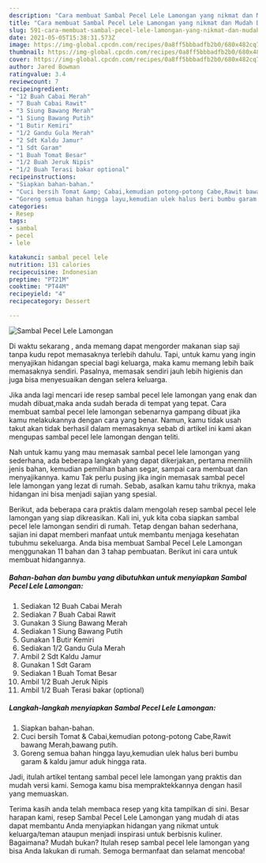 ```yaml
---
description: "Cara membuat Sambal Pecel Lele Lamongan yang nikmat dan Mudah Dibuat"
title: "Cara membuat Sambal Pecel Lele Lamongan yang nikmat dan Mudah Dibuat"
slug: 591-cara-membuat-sambal-pecel-lele-lamongan-yang-nikmat-dan-mudah-dibuat
date: 2021-05-05T15:38:31.573Z
image: https://img-global.cpcdn.com/recipes/0a8ff5bbbadfb2b0/680x482cq70/sambal-pecel-lele-lamongan-foto-resep-utama.jpg
thumbnail: https://img-global.cpcdn.com/recipes/0a8ff5bbbadfb2b0/680x482cq70/sambal-pecel-lele-lamongan-foto-resep-utama.jpg
cover: https://img-global.cpcdn.com/recipes/0a8ff5bbbadfb2b0/680x482cq70/sambal-pecel-lele-lamongan-foto-resep-utama.jpg
author: Jared Bowman
ratingvalue: 3.4
reviewcount: 7
recipeingredient:
- "12 Buah Cabai Merah"
- "7 Buah Cabai Rawit"
- "3 Siung Bawang Merah"
- "1 Siung Bawang Putih"
- "1 Butir Kemiri"
- "1/2 Gandu Gula Merah"
- "2 Sdt Kaldu Jamur"
- "1 Sdt Garam"
- "1 Buah Tomat Besar"
- "1/2 Buah Jeruk Nipis"
- "1/2 Buah Terasi bakar optional"
recipeinstructions:
- "Siapkan bahan-bahan."
- "Cuci bersih Tomat &amp; Cabai,kemudian potong-potong Cabe,Rawit bawang Merah,bawang putih."
- "Goreng semua bahan hingga layu,kemudian ulek halus beri bumbu garam &amp; kaldu jamur aduk hingga rata."
categories:
- Resep
tags:
- sambal
- pecel
- lele

katakunci: sambal pecel lele 
nutrition: 131 calories
recipecuisine: Indonesian
preptime: "PT21M"
cooktime: "PT44M"
recipeyield: "4"
recipecategory: Dessert

---
```



![Sambal Pecel Lele Lamongan](https://img-global.cpcdn.com/recipes/0a8ff5bbbadfb2b0/680x482cq70/sambal-pecel-lele-lamongan-foto-resep-utama.jpg)

Di waktu  sekarang , anda memang dapat mengorder makanan siap saji tanpa kudu repot memasaknya terlebih dahulu. Tapi, untuk kamu yang ingin menyajikan hidangan special bagi keluarga, maka kamu memang lebih baik memasaknya sendiri. Pasalnya, memasak sendiri jauh lebih higienis dan juga bisa menyesuaikan dengan selera keluarga.

Jika anda lagi mencari ide resep sambal pecel lele lamongan yang enak dan mudah dibuat,maka anda sudah berada di tempat yang tepat. Cara membuat sambal pecel lele lamongan  sebenarnya gampang dibuat jika kamu melakukannya dengan cara yang benar. Namun, kamu tidak usah takut akan tidak berhasil dalam memasaknya 
sebab di artikel ini kami akan mengupas sambal pecel lele lamongan dengan teliti.  



Nah untuk kamu yang mau memasak sambal pecel lele lamongan yang sederhana, ada beberapa langkah yang dapat dikerjakan, pertama memilih jenis bahan, kemudian pemilihan bahan segar, sampai cara membuat dan menyajikannya. kamu Tak perlu pusing jika ingin memasak sambal pecel lele lamongan yang lezat di rumah. Sebab, asalkan kamu  tahu triknya, maka hidangan ini bisa menjadi sajian yang spesial.

Berikut, ada beberapa cara praktis  dalam mengolah resep sambal pecel lele lamongan yang siap dikreasikan. Kali ini, yuk kita coba siapkan sambal pecel lele lamongan sendiri di rumah. Tetap dengan bahan sederhana, sajian ini dapat memberi manfaat untuk membantu menjaga kesehatan tubuhmu sekeluarga. Anda bisa membuat Sambal Pecel Lele Lamongan menggunakan 11 bahan dan 3 tahap pembuatan. Berikut ini cara untuk membuat hidangannya.

<!--inarticleads1-->

##### Bahan-bahan dan bumbu yang dibutuhkan untuk menyiapkan Sambal Pecel Lele Lamongan:

1. Sediakan 12 Buah Cabai Merah
1. Sediakan 7 Buah Cabai Rawit
1. Gunakan 3 Siung Bawang Merah
1. Sediakan 1 Siung Bawang Putih
1. Gunakan 1 Butir Kemiri
1. Sediakan 1/2 Gandu Gula Merah
1. Ambil 2 Sdt Kaldu Jamur
1. Gunakan 1 Sdt Garam
1. Sediakan 1 Buah Tomat Besar
1. Ambil 1/2 Buah Jeruk Nipis
1. Ambil 1/2 Buah Terasi bakar (optional)




<!--inarticleads2-->

##### Langkah-langkah menyiapkan Sambal Pecel Lele Lamongan:

1. Siapkan bahan-bahan.
1. Cuci bersih Tomat &amp; Cabai,kemudian potong-potong Cabe,Rawit bawang Merah,bawang putih.
1. Goreng semua bahan hingga layu,kemudian ulek halus beri bumbu garam &amp; kaldu jamur aduk hingga rata.




Jadi, itulah artikel tentang  sambal pecel lele lamongan  yang praktis dan mudah versi kami. Semoga kamu bisa mempraktekkannya dengan hasil yang memuaskan. 

Terima kasih anda telah membaca resep yang kita tampilkan di sini. Besar harapan kami, resep  Sambal Pecel Lele Lamongan yang mudah di atas dapat membantu Anda menyiapkan hidangan yang nikmat untuk keluarga/teman ataupun menjadi inspirasi untuk berbisnis kuliner. Bagaimana? Mudah bukan? Itulah resep sambal pecel lele lamongan yang bisa Anda lakukan di rumah. Semoga bermanfaat dan selamat mencoba!


